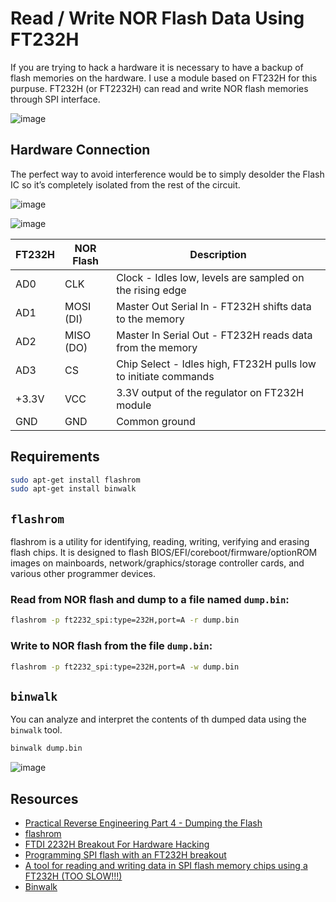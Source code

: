 # Read / Write NOR Flash Data Using FT232H

If you are trying to hack a hardware it is necessary to have a backup of flash memories on the hardware. I use a module based on FT232H for this purpuse.
FT232H (or FT2232H) can read and write NOR flash memories through SPI interface.

![image](https://github.com/m3y54m/nor-flash-ft232h/assets/1549028/4141005e-8237-452d-9b51-b7c07e2b40a7)

## Hardware Connection

The perfect way to avoid interference would be to simply desolder the Flash IC so it’s completely isolated from the rest of the circuit.

![image](https://github.com/m3y54m/nor-flash-ft232h/assets/1549028/67e66e1c-8931-4944-9528-ff1e8aa39075)

![image](https://github.com/m3y54m/nor-flash-ft232h/assets/1549028/9f221afd-f15d-4b2e-a1c3-2f859e720446)

| FT232H  |  NOR Flash  | Description                                            |
| ------- | ----------- | ------------------------------------------------------ |
| AD0     | CLK         | Clock - Idles low, levels are sampled on the rising edge |
| AD1     | MOSI (DI)   | Master Out Serial In - FT232H shifts data to the memory |
| AD2     | MISO (DO)   | Master In Serial Out - FT232H reads data from the memory |
| AD3     | CS          | Chip Select - Idles high, FT232H pulls low to initiate commands |
| +3.3V   | VCC         | 3.3V output of the regulator on FT232H module     |
| GND     | GND         | Common ground     |

## Requirements

```bash
sudo apt-get install flashrom
sudo apt-get install binwalk
```

## `flashrom`

flashrom is a utility for identifying, reading, writing, verifying and erasing flash chips. It is designed to flash BIOS/EFI/coreboot/firmware/optionROM images on mainboards, network/graphics/storage controller cards, and various other programmer devices.

### Read from NOR flash and dump to a file named `dump.bin`:

```bash
flashrom -p ft2232_spi:type=232H,port=A -r dump.bin
```

### Write to NOR flash from the file `dump.bin`:

```bash
flashrom -p ft2232_spi:type=232H,port=A -w dump.bin
```

## `binwalk`

You can analyze and interpret the contents of th dumped data using the `binwalk` tool.

```bash
binwalk dump.bin
```

![image](https://github.com/m3y54m/nor-flash-ft232h/assets/1549028/e873b3e6-7297-49e0-b549-c6c57d16818b)

## Resources

- [Practical Reverse Engineering Part 4 - Dumping the Flash](https://jcjc-dev.com/2016/06/08/reversing-huawei-4-dumping-flash/)
- [flashrom](https://flashrom.org)
- [FTDI 2232H Breakout For Hardware Hacking](https://hackaday.io/project/164346-andxor-dc27-badge/log/166065-ftdi-2232h-breakout-for-hardware-hacking)
- [Programming SPI flash with an FT232H breakout](https://learn.adafruit.com/programming-spi-flash-prom-with-an-ft232h-breakout)
- [A tool for reading and writing data in SPI flash memory chips using a FT232H (TOO SLOW!!!)](https://github.com/swharden/FTFlash)
- [Binwalk](https://www.kali.org/tools/binwalk/)

